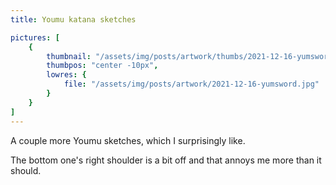 ```yaml
---
title: Youmu katana sketches

pictures: [
	{
		thumbnail: "/assets/img/posts/artwork/thumbs/2021-12-16-yumsword.jpg",
		thumbpos: "center -10px",
		lowres: {
			file: "/assets/img/posts/artwork/2021-12-16-yumsword.jpg"
		}
	}
]
---
```

A couple more Youmu sketches, which I surprisingly like.

The bottom one's right shoulder is a bit off and that annoys me more than it should.
